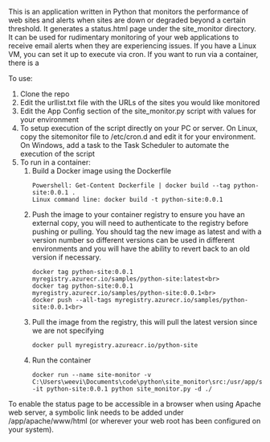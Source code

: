 This is an application written in Python that monitors the performance of web sites and alerts when sites are down or degraded beyond a certain threshold.  It generates a status.html page under the site_monitor directory.  It can be used for rudimentary monitoring of your web applications to receive email alerts when they are experiencing issues. If you have a Linux VM, you can set it up to execute via cron.  If you want to run via a container, there is a 

To use:
1. Clone the repo
1. Edit the urllist.txt file with the URLs of the sites you would like monitored
1. Edit the App Config section of the site_monitor.py script with values for your environment
1. To setup execution of the script directly on your PC or server.  On Linux, copy the sitemonitor file to /etc/cron.d and edit it for your environment.  On Windows, add a task to the Task Scheduler to automate the execution of the script
1. To run in a container:
    1. Build a Docker image using the Dockerfile
        ````
        Powershell: Get-Content Dockerfile | docker build --tag python-site:0.0.1 .
        Linux command line: docker build -t python-site:0.0.1
        ````
    1. Push the image to your container registry to ensure you have an external copy, you will need to authenticate to the registry before pushing or pulling.  You should tag the new image as latest and with a version number so different versions can be used in different environments and you will have the ability to revert back to an old version if necessary.<br>
        ````
        docker tag python-site:0.0.1 myregistry.azurecr.io/samples/python-site:latest<br>
        docker tag python-site:0.0.1 myregistry.azurecr.io/samples/python-site:0.0.1<br>
        docker push --all-tags myregistry.azurecr.io/samples/python-site:0.0.1<br>
        ````
    1. Pull the image from the registry, this will pull the latest version since we are not specifying<br>
        ````
        docker pull myregistry.azureacr.io/python-site
        ````
    1. Run the container
        ````
        docker run --name site-monitor -v C:\Users\weevi\Documents\code\python\site_monitor\src:/usr/app/src/src -it python-site:0.0.1 python site_monitor.py -d ./
        ````

To enable the status page to be accessible in a browser when using Apache web server, a symbolic link needs to be added under /app/apache/www/html (or wherever your web root has been configured on your system).


